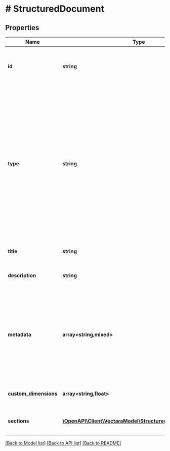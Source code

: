 # # StructuredDocument

## Properties

Name | Type | Description | Notes
------------ | ------------- | ------------- | -------------
**id** | **string** | The Document ID, must be unique within the corpus. |
**type** | **string** | When the type of the indexed document is &#x60;structured&#x60; the rest of the object is expected to follow this schema. It allows you to create a document that follows normal document conventions. The Vectara platform will then create document parts using its internal algorithm. | [default to 'structured']
**title** | **string** | The title of the document. | [optional]
**description** | **string** | The description of the document. | [optional]
**metadata** | **array<string,mixed>** | The metadata for a document and is an arbitrary JSON object. Properties of this object can be used by document level filter attributes. | [optional]
**custom_dimensions** | **array<string,float>** | The custom dimensions as additional weights. | [optional]
**sections** | [**\OpenAPI\Client\VectaraModel\StructuredDocumentSection[]**](StructuredDocumentSection.md) | The subsection of the document. |

[[Back to Model list]](../../README.md#models) [[Back to API list]](../../README.md#endpoints) [[Back to README]](../../README.md)
